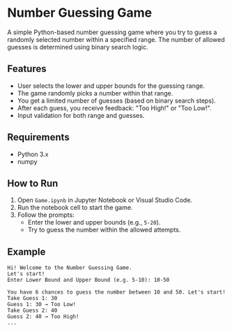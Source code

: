 # Number Guessing Game

A simple Python-based number guessing game where you try to guess a randomly selected number within a specified range. The number of allowed guesses is determined using binary search logic.

## Features

- User selects the lower and upper bounds for the guessing range.
- The game randomly picks a number within that range.
- You get a limited number of guesses (based on binary search steps).
- After each guess, you receive feedback: "Too High!" or "Too Low!".
- Input validation for both range and guesses.

## Requirements

- Python 3.x
- numpy

## How to Run

1. Open `Game.ipynb` in Jupyter Notebook or Visual Studio Code.
2. Run the notebook cell to start the game.
3. Follow the prompts:
   - Enter the lower and upper bounds (e.g., `5-20`).
   - Try to guess the number within the allowed attempts.

## Example

```
Hi! Welcome to the Number Guessing Game.
Let's start!
Enter Lower Bound and Upper Bound (e.g. 5-10): 10-50

You have 6 chances to guess the number between 10 and 50. Let's start!
Take Guess 1: 30
Guess 1: 30 → Too Low!
Take Guess 2: 40
Guess 2: 40 → Too High!
...
```
